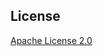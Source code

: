 ## License

[Apache License 2.0](https://github.com/perfectsense/gyro-pingdom-provider/blob/master/LICENSE) 
